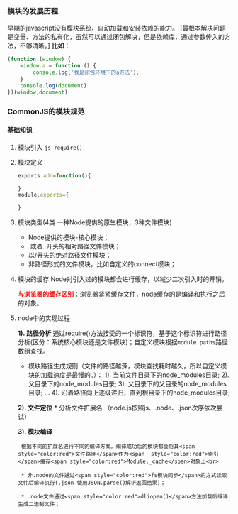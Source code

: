 ### 模块的发展历程
早期的javascript没有模块系统、自动加载和安装依赖的能力。
[最根本解决问题是变量、方法的私有化，虽然可以通过闭包解决，但是依赖库，通过参数传入的方法，不够清晰。]
<strong>比如</strong>：
```js
(function (window) {
    window.a = function () {
        console.log('我是闭包环境下的a方法');
    }
    console.log(document)
})(window,document)
```


### CommonJS的模块规范
#### 基础知识

1. 模块引入
    `js require()`

2. 模块定义
    ```js
    exports.add=function(){

    }
    module.exports={

    }
    ```

3. 模块类型(4类 一种Node提供的原生模块，3种文件模块)
    * Node提供的模块-核心模块；
    * .或者..开头的相对路径文件模块；
    * 以/开头的绝对路径文件模块；
    * 非路径形式的文件模块，比如自定义的connect模块；
4. 模块的缓存
   Node对引入过的模块都会进行缓存，以减少二次引入时的开销。

   <strong style="color:red">与浏览器的缓存区别</strong>：浏览器紧紧缓存文件，node缓存的是编译和执行之后的对象。

5. node中的实现过程

    <strong>1). 路径分析</strong>
        通过require()方法接受的一个标识符，基于这个标识符进行路径分析(区分：系统核心模块还是文件模块)；自定义模块根据`module.paths`路径数组查找。

    * 模块路径生成规则（文件的路径越深，模块查找耗时越久，所以自定义模块的加载速度是最慢的。）：
            1). 当前文件目录下的node_modules目录;
            2). 父目录下的node_modules目录;
            3). 父目录下的父目录的node_modules目录;
            ...
            4). 沿着路径向上逐级递归，直到根目录下的node_modules目录;
            

    <strong>2). 文件定位</strong>
        * 分析文件扩展名 （node.js按照js、.node、.json次序依次尝试）
    
    <strong>3). 模块编译</strong>
        
        根据不同的扩展名进行不同的编译方案。编译成功后的模块都会将其<span style="color:red">文件路径</span>作为<span  style="color:red">索引</span>缓存<span style="color:red">Module._cache</span>对象上<br>
       
        * 非.node的文件通过<span style="color:red">fs模块同步</span>的方式读取文件后编译执行(.json 使用JSON.parse()解析返回结果)；

        * .node文件通过<span style="color:red">dliopen()</span>方法加载后编译生成二进制文件；



